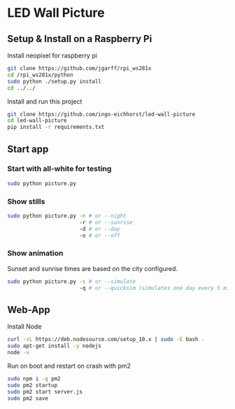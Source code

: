 # LED Wall Picture

## Setup & Install on a Raspberry Pi

Install neopixel for raspberry pi
```bash
git clone https://github.com/jgarff/rpi_ws281x
cd /rpi_ws281x/python
sudo python ./setup.py install
cd ../../
```

Install and run this project
```bash
git clone https://github.com/ingo-eichhorst/led-wall-picture
cd led-wall-picture
pip install -r requirements.txt
```

## Start app

### Start with all-white for testing

```bash
sudo python picture.py
```

### Show stills

```bash
sudo python picture.py -n # or --night
                       -r # or --sunrise
                       -d # or --day
                       -o # or --off
```

### Show animation

Sunset and sunrise times are based on the city configured.


```bash
sudo python picture.py -s # or --simulate
                       -q # or --quicksim (simulates one day every 5 minutes)
```

## Web-App

Install Node
```bash
curl -sL https://deb.nodesource.com/setup_10.x | sudo -E bash -
sudo apt-get install -y nodejs
node -v
```

Run on boot and restart on crash with pm2
```bash
sudo npm i -g pm2
sudo pm2 startup
sudo pm2 start server.js
sudo pm2 save
```